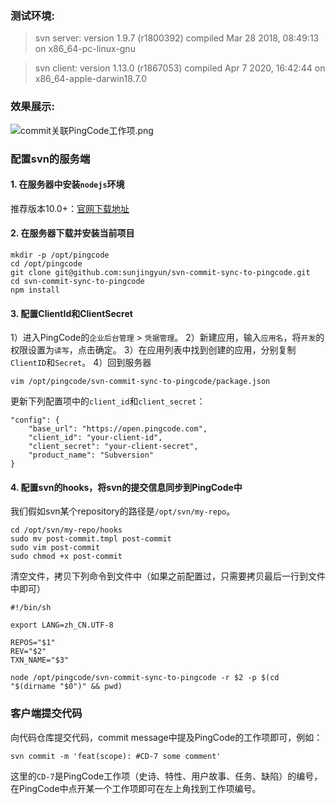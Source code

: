 ### 测试环境:
> svn server: version 1.9.7 (r1800392) compiled Mar 28 2018, 08:49:13 on x86_64-pc-linux-gnu

> svn client: version 1.13.0 (r1867053) compiled Apr 7 2020, 16:42:44 on x86_64-apple-darwin18.7.0

### 效果展示:

![commit关联PingCode工作项.png](https://s1.ax1x.com/2020/04/28/J42Mxx.png)

### 配置svn的服务端
#### 1. 在服务器中安装`nodejs`环境

推荐版本10.0+：[官网下载地址](https://nodejs.org/en/download/)

#### 2. 在服务器下载并安装当前项目
```
mkdir -p /opt/pingcode
cd /opt/pingcode
git clone git@github.com:sunjingyun/svn-commit-sync-to-pingcode.git
cd svn-commit-sync-to-pingcode
npm install
```
#### 3. 配置ClientId和ClientSecret
1）进入PingCode的`企业后台管理` > `凭据管理`。
2）新建应用，输入`应用名`，将`开发`的权限设置为`读写`，点击确定。
3）在应用列表中找到创建的应用，分别复制`ClientID`和`Secret`。
4）回到服务器
```
vim /opt/pingcode/svn-commit-sync-to-pingcode/package.json
```
更新下列配置项中的`client_id`和`client_secret`：
```
"config": {
    "base_url": "https://open.pingcode.com",
    "client_id": "your-client-id",
    "client_secret": "your-client-secret",
    "product_name": "Subversion"
}
```
#### 4. 配置svn的hooks，将svn的提交信息同步到PingCode中
我们假如svn某个repository的路径是`/opt/svn/my-repo`。
```
cd /opt/svn/my-repo/hooks
sudo mv post-commit.tmpl post-commit
sudo vim post-commit
sudo chmod +x post-commit
```
清空文件，拷贝下列命令到文件中（如果之前配置过，只需要拷贝最后一行到文件中即可）
```
#!/bin/sh

export LANG=zh_CN.UTF-8

REPOS="$1"
REV="$2"
TXN_NAME="$3"

node /opt/pingcode/svn-commit-sync-to-pingcode -r $2 -p $(cd "$(dirname "$0")" && pwd)
```

### 客户端提交代码
向代码仓库提交代码，commit message中提及PingCode的工作项即可，例如：
```
svn commit -m 'feat(scope): #CD-7 some comment'
```
这里的`CD-7`是PingCode工作项（史诗、特性、用户故事、任务、缺陷）的编号，在PingCode中点开某一个工作项即可在左上角找到工作项编号。




